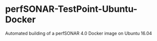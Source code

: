 # perfSONAR-TestPoint-Ubuntu-Docker
Automated building of a perfSONAR 4.0 Docker image on Ubuntu 16.04
